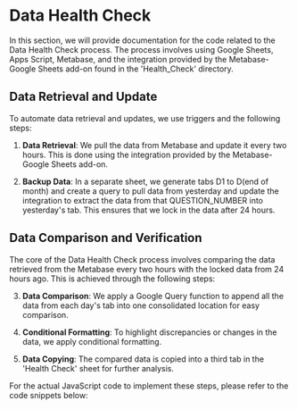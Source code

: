 # Data Health Check

In this section, we will provide documentation for the code related to the Data Health Check process. The process involves using Google Sheets, Apps Script, Metabase, and the integration provided by the Metabase-Google Sheets add-on found in the 'Health_Check' directory.

## Data Retrieval and Update

To automate data retrieval and updates, we use triggers and the following steps:

1. **Data Retrieval**: We pull the data from Metabase and update it every two hours. This is done using the integration provided by the Metabase-Google Sheets add-on.

2. **Backup Data**: In a separate sheet, we generate tabs D1 to D(end of month) and create a query to pull data from yesterday and update the integration to extract the data from that QUESTION_NUMBER into yesterday's tab. This ensures that we lock in the data after 24 hours.

## Data Comparison and Verification

The core of the Data Health Check process involves comparing the data retrieved from the Metabase every two hours with the locked data from 24 hours ago. This is achieved through the following steps:

3. **Data Comparison**: We apply a Google Query function to append all the data from each day's tab into one consolidated location for easy comparison.

4. **Conditional Formatting**: To highlight discrepancies or changes in the data, we apply conditional formatting.

5. **Data Copying**: The compared data is copied into a third tab in the 'Health Check' sheet for further analysis.

For the actual JavaScript code to implement these steps, please refer to the code snippets below:
